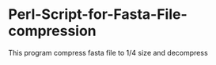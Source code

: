 # Perl-Script-for-Fasta-File-compression
This program compress fasta file to 1/4 size and decompress  
